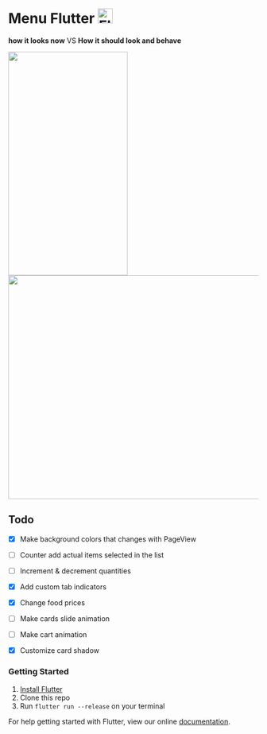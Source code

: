 # Menu Flutter  <img src="https://flutter.io/images/flutter-mark-square-100.png" alt="Flutter" width="30" height="30" />

**how it looks now**                     VS                  **How it should look and behave**

<img src="https://github.com/braulio94/menu/blob/master/screenshots/screenshot.png" width="240" height="450">                      [<img src="https://github.com/braulio94/menu_flutter/blob/master/screenshots/preview.gif" width="600" height="450">](https://goo.gl/jChLBV)



## Todo

- [x] Make background colors that changes with PageView
- [ ] Counter add actual items selected in the list
- [ ] Increment & decrement quantities
- [x] Add custom tab indicators
- [x] Change food prices
- [ ] Make cards slide animation
- [ ] Make cart animation
- [x] Customize card shadow


### Getting Started

1. [Install Flutter](https://flutter.io/setup/)
2. Clone this repo
3. Run `flutter run --release` on your terminal



For help getting started with Flutter, view our online
[documentation](http://flutter.io/).


